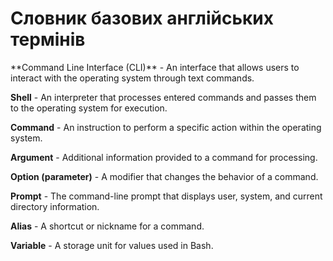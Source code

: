 <h1 align="left"> Cловник базових англійських термінів</h1>
**Command Line Interface (CLI)** - An interface that allows users to interact with the operating system through text commands.

**Shell** - An interpreter that processes entered commands and passes them to the operating system for execution.

**Command** - An instruction to perform a specific action within the operating system.

**Argument** - Additional information provided to a command for processing.

**Option (parameter)** - A modifier that changes the behavior of a command.

**Prompt** - The command-line prompt that displays user, system, and current directory information.

**Alias** - A shortcut or nickname for a command.

**Variable** - A storage unit for values used in Bash.
